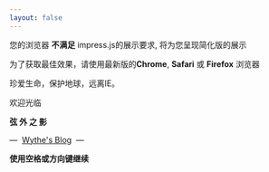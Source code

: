 ```yaml
---
layout: false
---
```

<html>
	<head>
		<link href="http://fonts.googleapis.com/css?family=Open+Sans:regular,semibold,italic,italicsemibold|PT+Sans:400,700,400italic,700italic|PT+Serif:400,700,400italic,700italic" rel="stylesheet" />
		<meta http-equiv="Content-Type" content="text/html; charset=UTF-8"/>
		<meta name="viewport" content="width=1024"/>
		<meta name="apple-mobile-web-app-capable" content="yes"/>
		<link href="../favicon.png" rel="icon">
		<link href="./about.css" rel="stylesheet"/>
		<script language="javascript" type="text/javascript" src="../js/impress.min.js"></script>
		<title>弦外之影 - 关于我</title>
	</head>
	<body class="impress-not-supported">
		<div class="fallback-message">
		    <p>您的浏览器 <b>不满足</b> impress.js的展示要求, 将为您呈现简化版的展示</p>
		    <p>为了获取最佳效果，请使用最新版的<b>Chrome</b>, <b>Safari</b> 或 <b>Firefox</b> 浏览器</p>
		    <p>珍爱生命，保护地球，远离IE。</p>
		</div>
		<div id="impress">
			<div id="welcome" class="step" data-x="0" data-y="0">
		        <p>欢迎光临</p>
		        <p><span class="blogname"><b>弦 外 之 影</b></span></p>
		        <p><span class="blognote">—&nbsp;&nbsp;<a href="https://babysource.github.io">Wythe's Blog</a>&nbsp;&nbsp;—</span></p>
		    </div>
		    <div id="overview" class="step" data-x="0" data-y="0" data-scale="8"></div>
		</div>
		<div class="hint">
		    <p><b>使用空格或方向键继续</b></p>
		</div>
	</body>
</html>
<script>
	impress().init();
	if ("ontouchstart" in document.documentElement) { 
	    document.querySelector(".hint").innerHTML = "<p><b>在左侧或右侧点击继续</b></p>";
	}	
</script>